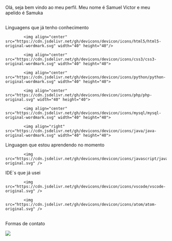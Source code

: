 Olá, seja bem vindo ao meu perfil. Meu nome é Samuel Victor e meu apelido é Samuka

##

Linguagens que já tenho conhecimento

            
            <img align="center" src="https://cdn.jsdelivr.net/gh/devicons/devicon/icons/html5/html5-original-wordmark.svg" width="40" height="40"/>
          
            <img align="center" src="https://cdn.jsdelivr.net/gh/devicons/devicon/icons/css3/css3-original-wordmark.svg" width="40" height="40">
          
            <img align="center" src="https://cdn.jsdelivr.net/gh/devicons/devicon/icons/python/python-original-wordmark.svg" width="40" height="40">
          
            <img align="center" src="https://cdn.jsdelivr.net/gh/devicons/devicon/icons/php/php-original.svg" width="40" height="40">
          
            <img align="center" src="https://cdn.jsdelivr.net/gh/devicons/devicon/icons/mysql/mysql-original-wordmark.svg" width="40" height="40">
          
            <img align="right" src="https://cdn.jsdelivr.net/gh/devicons/devicon/icons/java/java-original-wordmark.svg" width="40" height="40">
           
          
Linguagen que estou aprendendo no momento

            <img src="https://cdn.jsdelivr.net/gh/devicons/devicon/icons/javascript/javascript-original.svg" />
          
IDE´s que já usei

            <img src="https://cdn.jsdelivr.net/gh/devicons/devicon/icons/vscode/vscode-original.svg" />
          
            <img src="https://cdn.jsdelivr.net/gh/devicons/devicon/icons/atom/atom-original.svg" />
          
 ##  
 
Formas de contato
<div> 
<a href="[https://www.linkedin.com/in/seu-usuário-linkedln-aqui](https://www.linkedin.com/in/samuel-victor-7a263b210/)" target="_blank"><img src="https://img.shields.io/badge/-LinkedIn-%230077B5?style=for-the-badge&logo=linkedin&logoColor=white" target="_blank"></a> 
</div>
